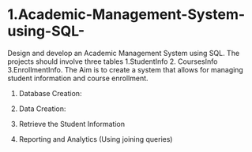 # 1.Academic-Management-System-using-SQL-
Design and develop an Academic Management System using SQL. The projects should involve three tables 1.StudentInfo 2. CoursesInfo 3.EnrollmentInfo. The Aim is to create a system that allows for managing student information and course enrollment.
1. Database Creation:

2. Data Creation:

3. Retrieve the Student Information

4. Reporting and Analytics (Using joining queries)
